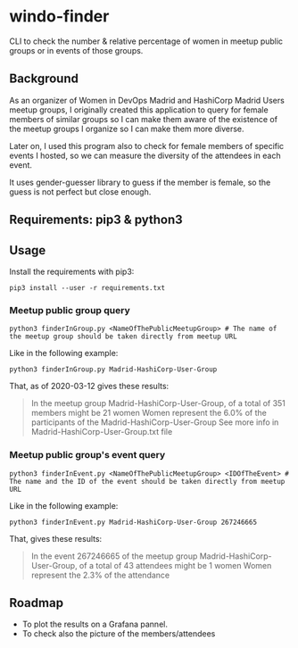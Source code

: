 # windo-finder

CLI to check the number & relative percentage of women in meetup public groups or in events of those groups.

## Background
As an organizer of Women in DevOps Madrid and HashiCorp Madrid Users meetup groups, I originally created this application to query for female members of similar groups so I can make them aware of the existence of the meetup groups I organize so I can make them more diverse.

Later on, I used this program also to check for female members of specific events I hosted, so we can measure the diversity of the attendees in each event.

It uses gender-guesser library to guess if the member is female, so the guess is not perfect but close enough.

## Requirements: pip3 & python3

## Usage

Install the requirements with pip3:

`pip3 install --user -r requirements.txt`

### Meetup public group query

`python3 finderInGroup.py <NameOfThePublicMeetupGroup> # The name of the meetup group should be taken directly from meetup URL`

Like in the following example:

`python3 finderInGroup.py Madrid-HashiCorp-User-Group`

That, as of 2020-03-12 gives these results:

> In the meetup group Madrid-HashiCorp-User-Group, of a total of 351 members might be 21 women
> Women represent the 6.0% of the participants of the Madrid-HashiCorp-User-Group
> See more info in Madrid-HashiCorp-User-Group.txt file

### Meetup public group's event query

`python3 finderInEvent.py <NameOfThePublicMeetupGroup> <IDOfTheEvent> # The name and the ID of the event should be taken directly from meetup URL`

Like in the following example:

`python3 finderInEvent.py Madrid-HashiCorp-User-Group 267246665`

That, gives these results:

> In the event 267246665 of the meetup group Madrid-HashiCorp-User-Group, of a total of 43 attendees might be 1 women
> Women represent the 2.3% of the attendance

## Roadmap
- To plot the results on a Grafana pannel.
- To check also the picture of the members/attendees
